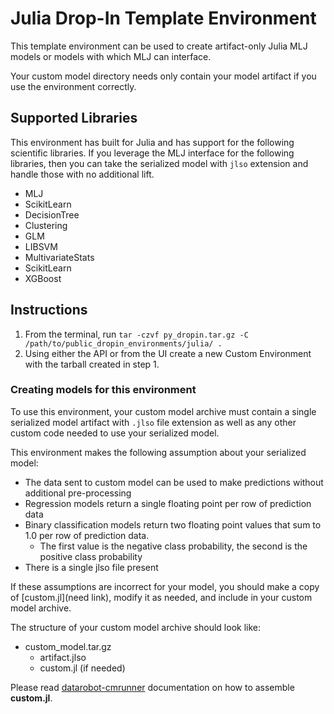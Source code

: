 # Julia Drop-In Template Environment

This template environment can be used to create artifact-only Julia MLJ models or models with which MLJ can interface.

Your custom model directory needs only contain your model artifact if you use the environment correctly.

## Supported Libraries

This environment has built for Julia and has support for the following scientific libraries.  If you leverage the MLJ interface for the following libraries, then you can take the serialized model with `jlso` extension and handle those with no additional lift.  

- MLJ
- ScikitLearn
- DecisionTree
- Clustering
- GLM
- LIBSVM
- MultivariateStats
- ScikitLearn
- XGBoost

## Instructions

1. From the terminal, run `tar -czvf py_dropin.tar.gz -C /path/to/public_dropin_environments/julia/ .`
2. Using either the API or from the UI create a new Custom Environment with the tarball created
in step 1.

### Creating models for this environment

To use this environment, your custom model archive must contain a single serialized model artifact
with `.jlso` file extension as well as any other custom code needed to use your serialized model.


This environment makes the following assumption about your serialized model:
- The data sent to custom model can be used to make predictions without
additional pre-processing
- Regression models return a single floating point per row of prediction data
- Binary classification models return two floating point values that sum to 1.0 per row of prediction data.
  - The first value is the negative class probability, the second is the positive class probability
- There is a single jlso file present
  
If these assumptions are incorrect for your model, you should make a copy of [custom.jl](need link), modify it as needed, and include in your custom model archive.

The structure of your custom model archive should look like:

- custom_model.tar.gz
  - artifact.jlso
  - custom.jl (if needed)

Please read [datarobot-cmrunner](../../custom_model_runner/README.md) documentation on how to assemble **custom.jl**.